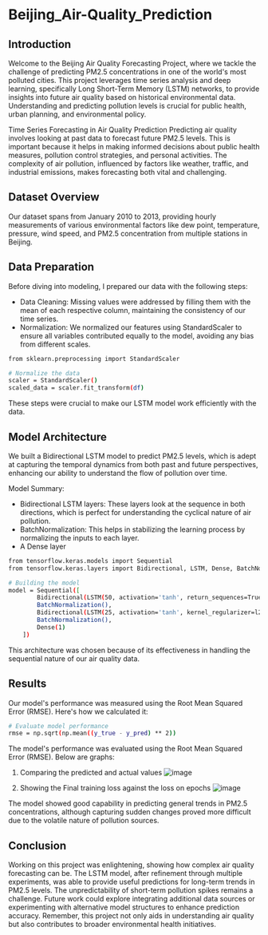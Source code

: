 # Beijing_Air-Quality_Prediction

## Introduction
Welcome to the Beijing Air Quality Forecasting Project, where we tackle the challenge of predicting PM2.5 concentrations in one of the world's most polluted cities. This project leverages time series analysis and deep learning, specifically Long Short-Term Memory (LSTM) networks, to provide insights into future air quality based on historical environmental data. Understanding and predicting pollution levels is crucial for public health, urban planning, and environmental policy.

Time Series Forecasting in Air Quality Prediction
Predicting air quality involves looking at past data to forecast future PM2.5 levels. This is important because it helps in making informed decisions about public health measures, pollution control strategies, and personal activities. The complexity of air pollution, influenced by factors like weather, traffic, and industrial emissions, makes forecasting both vital and challenging.

## Dataset Overview
Our dataset spans from January 2010 to 2013, providing hourly measurements of various environmental factors like dew point, temperature, pressure, wind speed, and PM2.5 concentration from multiple stations in Beijing.

## Data Preparation
Before diving into modeling, I prepared our data with the following steps:

- Data Cleaning: Missing values were addressed by filling them with the mean of each respective column, maintaining the consistency of our time series.
- Normalization: We normalized our features using StandardScaler to ensure all variables contributed equally to the model, avoiding any bias from different scales.

```bash
from sklearn.preprocessing import StandardScaler

# Normalize the data
scaler = StandardScaler()
scaled_data = scaler.fit_transform(df)
```

These steps were crucial to make our LSTM model work efficiently with the data.

## Model Architecture
We built a Bidirectional LSTM model to predict PM2.5 levels, which is adept at capturing the temporal dynamics from both past and future perspectives, enhancing our ability to understand the flow of pollution over time.

Model Summary:

- Bidirectional LSTM layers: These layers look at the sequence in both directions, which is perfect for understanding the cyclical nature of air pollution.
- BatchNormalization: This helps in stabilizing the learning process by normalizing the inputs to each layer.
- A Dense layer

```bash 
from tensorflow.keras.models import Sequential
from tensorflow.keras.layers import Bidirectional, LSTM, Dense, BatchNormalization

# Building the model
model = Sequential([
        Bidirectional(LSTM(50, activation='tanh', return_sequences=True, kernel_regularizer=l2(0.001)), input_shape=(X_train_reshaped.shape[1], X_train_reshaped.shape[2])),
        BatchNormalization(),
        Bidirectional(LSTM(25, activation='tanh', kernel_regularizer=l2(0.001))),
        BatchNormalization(),
        Dense(1)
    ])
```
This architecture was chosen because of its effectiveness in handling the sequential nature of our air quality data.

## Results
Our model's performance was measured using the Root Mean Squared Error (RMSE). Here's how we calculated it:

```bash
# Evaluate model performance
rmse = np.sqrt(np.mean((y_true - y_pred) ** 2))
```
The model's performance was evaluated using the Root Mean Squared Error (RMSE). Below are graphs:

1. Comparing the predicted and actual values
![image](https://github.com/user-attachments/assets/862d2532-2bde-4aaf-acff-40d0e0cf1e16)

2. Showing the Final training loss against the loss on epochs
![image](https://github.com/user-attachments/assets/8afe1b76-891c-4141-8c1d-a25c01040a79)

The model showed good capability in predicting general trends in PM2.5 concentrations, although capturing sudden changes proved more difficult due to the volatile nature of pollution sources.

## Conclusion
Working on this project was enlightening, showing how complex air quality forecasting can be. The LSTM model, after refinement through multiple experiments, was able to provide useful predictions for long-term trends in PM2.5 levels. The unpredictability of short-term pollution spikes remains a challenge. Future work could explore integrating additional data sources or experimenting with alternative model structures to enhance prediction accuracy. Remember, this project not only aids in understanding air quality but also contributes to broader environmental health initiatives.
